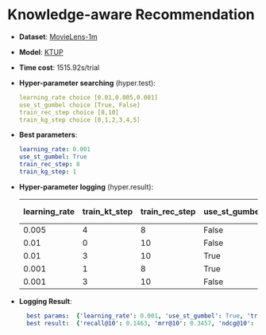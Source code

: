 # Knowledge-aware Recommendation

- **Dataset**: [MovieLens-1m](../../md/ml-1m_kg.md)

- **Model**: [KTUP](https://recbole.io/docs/user_guide/model/knowledge/ktup.html)

- **Time cost**: 1515.92s/trial

- **Hyper-parameter searching** (hyper.test):

  ```yaml
  learning_rate choice [0.01,0.005,0.001]
  use_st_gumbel choice [True, False]
  train_rec_step choice [8,10]
  train_kg_step choice [0,1,2,3,4,5]
  ```

- **Best parameters**:

  ```yaml
  learning_rate: 0.001
  use_st_gumbel: True
  train_rec_step: 8
  train_kg_step: 1
  ```

- **Hyper-parameter logging** (hyper.result):

  | learning_rate | train_kt_step | train_rec_step | use_st_gumbel | iter | total time (s) | recall@10 | mrr@10 | ndcg@10 |   |
  |---------------|---------------|----------------|---------------|------|----------------|-----------|--------|---------|---|
  | 0.005         | 4             | 8              | False         | 1    | 684.657        | 0.121     | 0.3057 | 0.1694  |   |
  | 0.01          | 0             | 10             | False         | 1    | 1404.92        | 0.1106    | 0.2851 | 0.1541  |   |
  | 0.01          | 3             | 10             | True          | 1    | 1154.17        | 0.1145    | 0.2996 | 0.1593  |   |
  | 0.001         | 1             | 8              | True          | 1    | 2444.14        | 0.1463    | 0.3457 | 0.1963  |   |
  | 0.001         | 3             | 10             | False         | 1    | 1891.74        | 0.1343    | 0.3323 | 0.1881  |   |



- **Logging Result**:

  ```yaml
    best params:  {'learning_rate': 0.001, 'use_st_gumbel': True, 'train_rec_step': 8, 'train_kg_step': 1}
    best result:  {'recall@10': 0.1463, 'mrr@10': 0.3457, 'ndcg@10': 0.1963, 'hit@10': 0.6582, 'precision@10': 0.1524, 'time_this_iter_s': 2444.1433942317963}

  ```
